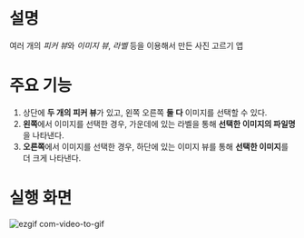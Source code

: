 # 설명
여러 개의 *피커 뷰*와 *이미지 뷰*, *라벨* 등을 이용해서 만든 사진 고르기 앱

# 주요 기능
1. 상단에 **두 개의 피커 뷰**가 있고, 왼쪽 오른쪽 **둘 다** 이미지를 선택할 수 있다.
2. **왼쪽**에서 이미지를 선택한 경우, 가운데에 있는 라벨을 통해 **선택한 이미지의 파일명**을 나타낸다.
3. **오른쪽**에서 이미지를 선택한 경우, 하단에 있는 이미지 뷰를 통해 **선택한 이미지**를 더 크게 나타낸다.

# 실행 화면

![ezgif com-video-to-gif](https://github.com/taeyoonL/picker_view_2/assets/132141316/ea064e6f-90dc-4415-b8cf-e8a161c7d9cd)
